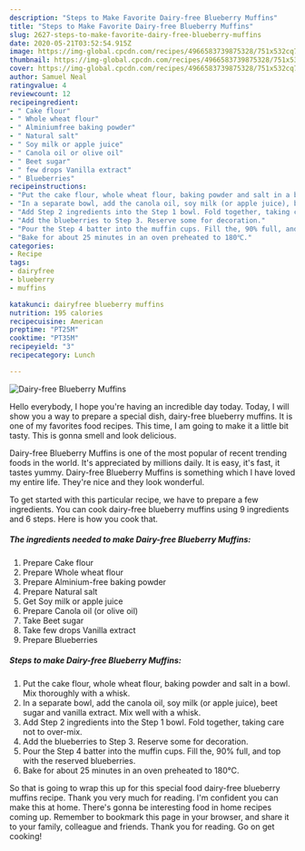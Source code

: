 ```yaml
---
description: "Steps to Make Favorite Dairy-free Blueberry Muffins"
title: "Steps to Make Favorite Dairy-free Blueberry Muffins"
slug: 2627-steps-to-make-favorite-dairy-free-blueberry-muffins
date: 2020-05-21T03:52:54.915Z
image: https://img-global.cpcdn.com/recipes/4966583739875328/751x532cq70/dairy-free-blueberry-muffins-recipe-main-photo.jpg
thumbnail: https://img-global.cpcdn.com/recipes/4966583739875328/751x532cq70/dairy-free-blueberry-muffins-recipe-main-photo.jpg
cover: https://img-global.cpcdn.com/recipes/4966583739875328/751x532cq70/dairy-free-blueberry-muffins-recipe-main-photo.jpg
author: Samuel Neal
ratingvalue: 4
reviewcount: 12
recipeingredient:
- " Cake flour"
- " Whole wheat flour"
- " Alminiumfree baking powder"
- " Natural salt"
- " Soy milk or apple juice"
- " Canola oil or olive oil"
- " Beet sugar"
- " few drops Vanilla extract"
- " Blueberries"
recipeinstructions:
- "Put the cake flour, whole wheat flour, baking powder and salt in a bowl.  Mix thoroughly with a whisk."
- "In a separate bowl, add the canola oil, soy milk (or apple juice), beet sugar and vanilla extract. Mix well with a whisk."
- "Add Step 2 ingredients into the Step 1 bowl. Fold together, taking care not to over-mix."
- "Add the blueberries to Step 3. Reserve some for decoration."
- "Pour the Step 4 batter into the muffin cups. Fill the, 90% full, and top with the reserved blueberries."
- "Bake for about 25 minutes in an oven preheated to 180℃."
categories:
- Recipe
tags:
- dairyfree
- blueberry
- muffins

katakunci: dairyfree blueberry muffins 
nutrition: 195 calories
recipecuisine: American
preptime: "PT25M"
cooktime: "PT35M"
recipeyield: "3"
recipecategory: Lunch

---
```



![Dairy-free Blueberry Muffins](https://img-global.cpcdn.com/recipes/4966583739875328/751x532cq70/dairy-free-blueberry-muffins-recipe-main-photo.jpg)

Hello everybody, I hope you're having an incredible day today. Today, I will show you a way to prepare a special dish, dairy-free blueberry muffins. It is one of my favorites food recipes. This time, I am going to make it a little bit tasty. This is gonna smell and look delicious.

Dairy-free Blueberry Muffins is one of the most popular of recent trending foods in the world. It's appreciated by millions daily. It is easy, it's fast, it tastes yummy. Dairy-free Blueberry Muffins is something which I have loved my entire life. They're nice and they look wonderful.




To get started with this particular recipe, we have to prepare a few ingredients. You can cook dairy-free blueberry muffins using 9 ingredients and 6 steps. Here is how you cook that.

<!--inarticleads1-->

##### The ingredients needed to make Dairy-free Blueberry Muffins:

1. Prepare  Cake flour
1. Prepare  Whole wheat flour
1. Prepare  Alminium-free baking powder
1. Prepare  Natural salt
1. Get  Soy milk or apple juice
1. Prepare  Canola oil (or olive oil)
1. Take  Beet sugar
1. Take  few drops Vanilla extract
1. Prepare  Blueberries




<!--inarticleads2-->

##### Steps to make Dairy-free Blueberry Muffins:

1. Put the cake flour, whole wheat flour, baking powder and salt in a bowl.  Mix thoroughly with a whisk.
1. In a separate bowl, add the canola oil, soy milk (or apple juice), beet sugar and vanilla extract. Mix well with a whisk.
1. Add Step 2 ingredients into the Step 1 bowl. Fold together, taking care not to over-mix.
1. Add the blueberries to Step 3. Reserve some for decoration.
1. Pour the Step 4 batter into the muffin cups. Fill the, 90% full, and top with the reserved blueberries.
1. Bake for about 25 minutes in an oven preheated to 180℃.




So that is going to wrap this up for this special food dairy-free blueberry muffins recipe. Thank you very much for reading. I'm confident you can make this at home. There's gonna be interesting food in home recipes coming up. Remember to bookmark this page in your browser, and share it to your family, colleague and friends. Thank you for reading. Go on get cooking!
